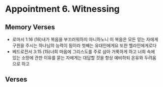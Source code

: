 #  Appointment 6. Witnessing

## Memory Verses
- 로마서 1:16 (16)내가 복음을 부끄러워하지 아니하노니 이 복음은 모든 믿는 자에게 구원을 주시는 하나님의 능력이 됨이라 첫째는 유대인에게요 또한 헬라인에게로다
- 베드로전서 3:15 (15)너희 마음에 그리스도를 주로 삼아 거룩하게 하고 너희 속에 있는 소망에 관한 이유를 묻는 자에게는 대답할 것을 항상 예비하되 온유와 두려움으로 하고

## Verses
